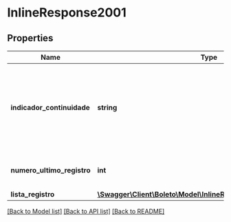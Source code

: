 # InlineResponse2001

## Properties
Name | Type | Description | Notes
------------ | ------------- | ------------- | -------------
**indicador_continuidade** | **string** | Indicador de continuidade para informar que a pesquisa possui mais registros a apresentar S-Sim, N-Não | [optional]
**numero_ultimo_registro** | **int** | Numero do ultimo registro da consulta | [optional]
**lista_registro** | [**\Swagger\Client\Boleto\Model\InlineResponse2001ListaRegistro[]**](InlineResponse2001ListaRegistro.md) |  | [optional]

[[Back to Model list]](../../README.md#documentation-for-models) [[Back to API list]](../../README.md#documentation-for-api-endpoints) [[Back to README]](../../README.md)
